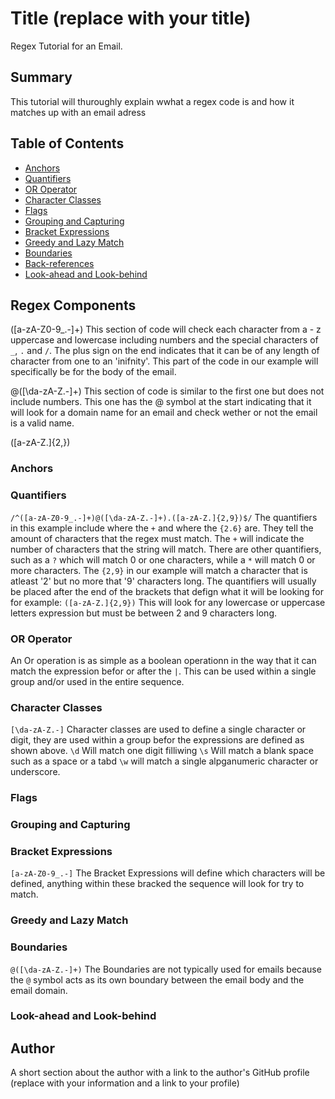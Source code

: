 # Title (replace with your title)

Regex Tutorial for an Email.

## Summary

This tutorial will thuroughly explain wwhat a regex code is and how it matches up with an email adress

## Table of Contents

- [Anchors](#anchors)
- [Quantifiers](#quantifiers)
- [OR Operator](#or-operator)
- [Character Classes](#character-classes)
- [Flags](#flags)
- [Grouping and Capturing](#grouping-and-capturing)
- [Bracket Expressions](#bracket-expressions)
- [Greedy and Lazy Match](#greedy-and-lazy-match)
- [Boundaries](#boundaries)
- [Back-references](#back-references)
- [Look-ahead and Look-behind](#look-ahead-and-look-behind)

## Regex Components
([a-zA-Z0-9_.-]+) This section of code will check each character from a - z uppercase and lowercase including numbers and the special characters of `_`, `.` and `/`. The plus sign on the end indicates that it can be of any length of character from one to an 'inifnity'. This part of the code in our example will specifically be for the body of the email. 

@([\da-zA-Z.-]+) This section of code is similar to the first one but does not include numbers. This one has the @ symbol at the start indicating that it will look for a domain name for an email and check wether or not the email is a valid name.

([a-zA-Z.]{2,})

### Anchors

### Quantifiers
`/^([a-zA-Z0-9_.-]+)@([\da-zA-Z.-]+).([a-zA-Z.]{2,9})$/`
The quantifiers in this example include where the `+` and where the `{2.6}` are. They tell the amount of characters that the regex must match. The `+` will indicate the number of characters that the string will match. There are other quantifiers, such as a `?` which will match 0 or one characters, while a `*` will match 0 or more characters. The `{2,9}` in our example will match a character that is atleast '2' but no more that '9' characters long. 
The quantifiers will usually be placed after the end of the brackets that defign what it will be looking for for example:
`([a-zA-Z.]{2,9})` 
This will look for any lowercase or uppercase letters expression but must be between 2 and 9 characters long.

### OR Operator
An Or operation is as simple as a boolean operationn in the way that it can match the expression befor or after the `|`. This can be used within a single group and/or used in the entire sequence.
### Character Classes
`[\da-zA-Z.-]`
Character classes are used to define a single character or digit, they are used within a group befor the expressions are defined as shown above.
`\d` Will match one digit filliwing
`\s` Will match a blank space such as a space or a tabd
`\w` will match a single alpganumeric character or underscore. 

### Flags

### Grouping and Capturing

### Bracket Expressions
`[a-zA-Z0-9_.-]` 
The Bracket Expressions will define which characters will be defined, anything within these bracked the sequence will look for try to match.
### Greedy and Lazy Match

### Boundaries
`@([\da-zA-Z.-]+)`
The Boundaries are not typically used for emails because the `@` symbol acts as its own boundary between the email body and the email domain.

### Look-ahead and Look-behind

## Author

A short section about the author with a link to the author's GitHub profile (replace with your information and a link to your profile)
